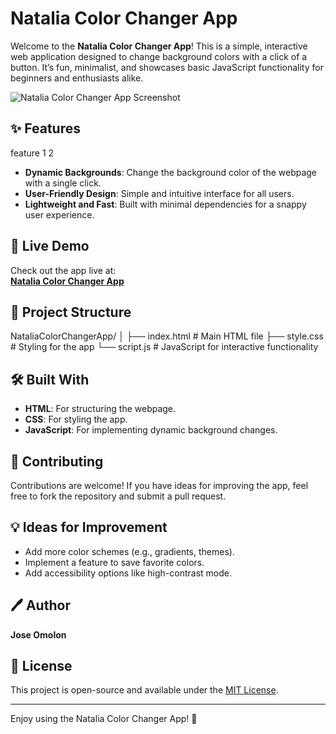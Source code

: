 # Natalia Color Changer App

Welcome to the **Natalia Color Changer App**! This is a simple, interactive web application designed to change background colors with a click of a button. It’s fun, minimalist, and showcases basic JavaScript functionality for beginners and enthusiasts alike.

![Natalia Color Changer App Screenshot](NataliaColorApp.png) 

## ✨ Features
feature 1 2 

- **Dynamic Backgrounds**: Change the background color of the webpage with a single click.
- **User-Friendly Design**: Simple and intuitive interface for all users.
- **Lightweight and Fast**: Built with minimal dependencies for a snappy user experience.

## 🚀 Live Demo

Check out the app live at:  
[**Natalia Color Changer App**](https://joseomolon.github.io/NataliaColorChangerApp/)

## 📁 Project Structure

NataliaColorChangerApp/ │ 
                        ├── index.html # Main HTML file 
                        ├── style.css # Styling for the app
                        └── script.js # JavaScript for interactive functionality

## 🛠️ Built With

- **HTML**: For structuring the webpage.
- **CSS**: For styling the app.
- **JavaScript**: For implementing dynamic background changes.

## 🤝 Contributing

Contributions are welcome! If you have ideas for improving the app, feel free to fork the repository and submit a pull request.

## 💡 Ideas for Improvement

- Add more color schemes (e.g., gradients, themes).
- Implement a feature to save favorite colors.
- Add accessibility options like high-contrast mode.

## 🖊️ Author

**Jose Omolon**  

## 📜 License

This project is open-source and available under the [MIT License](LICENSE).

---
Enjoy using the Natalia Color Changer App! 🌈

